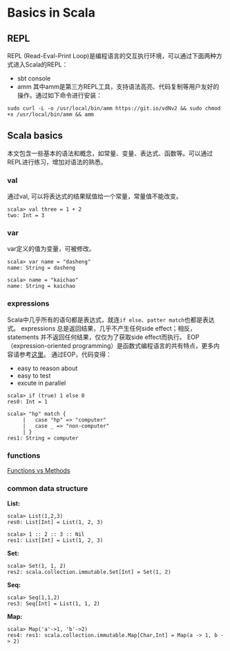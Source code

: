 # Basics in Scala

## REPL
REPL (Read-Eval-Print Loop)是编程语言的交互执行环境，可以通过下面两种方式进入Scala的REPL：
* sbt console
* amm
其中amm是第三方REPL工具，支持语法高亮、代码复制等用户友好的操作。通过如下命令进行安装：
```
sudo curl -L -o /usr/local/bin/amm https://git.io/vdNv2 && sudo chmod +x /usr/local/bin/amm && amm
```

## Scala basics
本文包含一些基本的语法和概念，如常量、变量、表达式、函数等。可以通过REPL进行练习，增加对语法的熟悉。

### val
通过val, 可以将表达式的结果赋值给一个常量，常量值不能改变。
```
scala> val three = 1 + 2
two: Int = 3
``` 

### var
var定义的值为变量，可被修改。
```
scala> var name = "dasheng"
name: String = dasheng

scala> name = "kaichao"
name: String = kaichao
```

### expressions
Scala中几乎所有的语句都是表达式，就连`if else`、`patter match`也都是表达式。
expressions 总是返回结果，几乎不产生任何side effect；相反，statements 并不返回任何结果，仅仅为了获取side effect而执行。
EOP（expression-oriented programming）是函数式编程语言的共有特点，更多内容请参考[这里](https://alvinalexander.com/scala/best-practice-think-expression-oriented-programming-eop)。
通过EOP，代码变得：
* easy to reason about
* easy to test
* excute in parallel

```
scala> if (true) 1 else 0
res0: Int = 1

scala> "hp" match {
     |   case "hp" => "computer"
     |   case _ => "non-computer"
     | }
res1: String = computer
```

### functions

[Functions vs Methods](http://jim-mcbeath.blogspot.com/2009/05/scala-functions-vs-methods.html)

### common data structure
**List:**
```
scala> List(1,2,3)
res0: List[Int] = List(1, 2, 3)

scala> 1 :: 2 :: 3 :: Nil
res1: List[Int] = List(1, 2, 3)
```
**Set:**
```
scala> Set(1, 1, 2)
res2: scala.collection.immutable.Set[Int] = Set(1, 2)
```
**Seq:**
```
scala> Seq(1,1,2)
res3: Seq[Int] = List(1, 1, 2)
```
**Map:**
```
scala> Map('a'->1, 'b'->2)
res4: res1: scala.collection.immutable.Map[Char,Int] = Map(a -> 1, b -> 2) 
```

